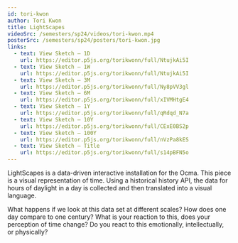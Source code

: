 ```yaml
---
id: tori-kwon
author: Tori Kwon
title: LightScapes
videoSrc: /semesters/sp24/videos/tori-kwon.mp4
posterSrc: /semesters/sp24/posters/tori-kwon.jpg
links:
  - text: View Sketch — 1D
    url: https://editor.p5js.org/torikwonn/full/NtujkAi5I
  - text: View Sketch — 1W
    url: https://editor.p5js.org/torikwonn/full/NtujkAi5I
  - text: View Sketch — 3M
    url: https://editor.p5js.org/torikwonn/full/Ny8pVV3gl
  - text: View Sketch — 6M
    url: https://editor.p5js.org/torikwonn/full/xIVMHtgE4
  - text: View Sketch — 1Y
    url: https://editor.p5js.org/torikwonn/full/qRdqd_N7a
  - text: View Sketch — 10Y
    url: https://editor.p5js.org/torikwonn/full/CExE0BS2p
  - text: View Sketch — 100Y
    url: https://editor.p5js.org/torikwonn/full/nVzPa8kES
  - text: View Sketch — Title
    url: https://editor.p5js.org/torikwonn/full/s14pBFN5o
---
```


LightScapes is a data-driven interactive installation for the Ocma. This piece is a visual representation of time. Using a historical history API, the data for hours of daylight in a day is collected and then translated into a visual language.

What happens if we look at this data set at different scales? How does one day compare to one century? What is your reaction to this, does your perception of time change? Do you react to this emotionally, intellectually, or physically?